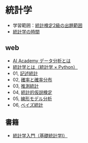 # 統計学
- 学習範囲：[統計検定2級の出題範囲](https://www.toukei-kentei.jp/wp-content/uploads/grade2_hani_181214.pdf)
- [統計学の時間](https://bellcurve.jp/statistics/course/)

## web
- [AI Academy データ分析とは](https://aiacademy.jp/texts/show/?id=567&context=subject-python3)
- [統計学とは（統計学 × Python）](https://www.youtube.com/watch?v=Lj3TzSOOMhA&list=PLCZyyif9kAwXxHBXa4tDuZTrJ1IBwdojm)
- 01, [記述統計](01%2C%20%E8%A8%98%E8%BF%B0%E7%B5%B1%E8%A8%88)
- 02, [確率と確率分布](02%2C%20%E7%A2%BA%E7%8E%87%E3%81%A8%E7%A2%BA%E7%8E%87%E5%88%86%E5%B8%83)
- 03, [推測統計](03%2C%20%E6%8E%A8%E6%B8%AC%E7%B5%B1%E8%A8%88)
- 04, [統計的仮説検定](04%2C%20%E7%B5%B1%E8%A8%88%E7%9A%84%E4%BB%AE%E8%AA%AC%E6%A4%9C%E5%AE%9A)
- 05, [線形モデル分析](05%2C%20%E7%B7%9A%E5%BD%A2%E3%83%A2%E3%83%87%E3%83%AB%E5%88%86%E6%9E%90)
- 06, [ベイズ統計](06%2C%20%E3%83%99%E3%82%A4%E3%82%BA%E7%B5%B1%E8%A8%88)

## 書籍
- [統計学入門（基礎統計学I）](https://www.amazon.co.jp/-/en/%E6%9D%B1%E4%BA%AC%E5%A4%A7%E5%AD%A6%E6%95%99%E9%A4%8A%E5%AD%A6%E9%83%A8%E7%B5%B1%E8%A8%88%E5%AD%A6%E6%95%99%E5%AE%A4/dp/4130420658/ref=sr_1_7?crid=2ZH1MAI9EUF09&keywords=%E7%B5%B1%E8%A8%88%E5%AD%A6&qid=1662077601&sprefix=%E7%B5%B1%E8%A8%88%E5%AD%A6%2Caps%2C161&sr=8-7)
